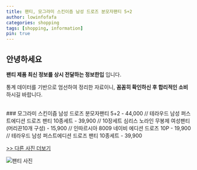 ```yaml
---
title: 팬티, 모그라미 스킨이즘 남성 드로즈 분모자팬티 5+2
author: lowinfofafa
categories: shopping
tags: [shopping, information]
pin: true
---
```


## 안녕하세요

**팬티 제품 최신 정보를 상시 전달하는 정보한입** 입니다.

통계 데이터를 기반으로 엄선하여 정리한 자료이니, **꼼꼼히 확인하신 후 합리적인 소비**하시길 바랍니다.

<br >
### 모그라미 스킨이즘 남성 드로즈 분모자팬티 5+2 - 44,000 // 테라우드 남성 퍼스트에디션 드로즈 팬티 10종세트 - 39,900 // 10장세트 심리스 노라인 무봉제 여성팬티(머리끈10개 구성) - 15,900 // 인따르시아 8009 네이비 에디션 드로즈 10P - 19,900 // 테라우드 남성 퍼스트에디션 드로즈 팬티 10종세트 - 39,900

[>> 다른 사진 더보기](https://chengsprint.mycafe24.com/2050%eb%8c%80-%ec%97%ac%ec%84%b1%eb%93%a4%ec%9d%b4-%eb%a7%8e%ec%9d%b4-%ec%b0%be%eb%8a%94-%ed%8c%ac%ed%8b%b0-%ed%83%91-10/)

![팬티 사진](https://thumbnail7.coupangcdn.com/thumbnails/remote/230x230ex/image/vendor_inventory/50e2/21855548aca430d13efd710e7cf3f5f71adb3ced30d62988c4c05810d9b4.jpg)
                                